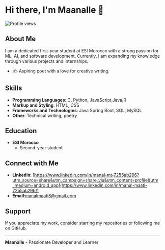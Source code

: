 # Hi there, I'm Maanalle 👋

![Profile views](https://gpvc.arturio.dev/maanalle)

## About Me

I am a dedicated first-year student at ESI Morocco with a strong passion for ML, AI, and software development. Currently, I am expanding my knowledge through various projects and internships.

- ✍️ Aspiring poet with a love for creative writing.


## Skills

- **Programming Languages**: C, Python, JavaScript,Java,R
- **Markup and Styling**: HTML, CSS
- **Frameworks and Technologies**: Java Spring Boot, SQL, MySQL
- **Other**: Technical writing, poetry

## Education

- **ESI Morocco**
  - Second-year student

## Connect with Me

- **LinkedIn**: [https://www.linkedin.com/in/manal-mt-7255ab296?utm_source=share&utm_campaign=share_via&utm_content=profile&utm_medium=android_app](https://www.linkedin.com/in/manal-maati-7255ab296/)
- **Email**:manalmaati8@gmail.com

## Support

If you appreciate my work, consider starring my repositories or following me on GitHub.

---

**Maanalle** - Passionate Developer and Learner
